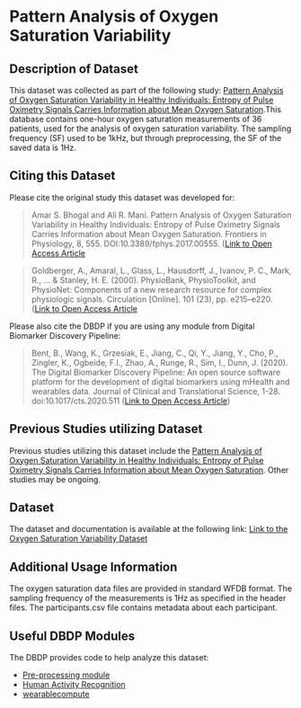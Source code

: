 # Pattern Analysis of Oxygen Saturation Variability

## Description of Dataset
This dataset was collected as part of the following study: [Pattern Analysis of Oxygen Saturation Variability in Healthy Individuals: Entropy of Pulse Oximetry Signals Carries Information about Mean Oxygen Saturation](https://www.frontiersin.org/articles/10.3389/fphys.2017.00555/full).This database contains one-hour oxygen saturation measurements of 36 patients, used for the analysis of oxygen saturation variability. The sampling frequency (SF) used to be 1kHz, but through preprocessing, the SF of the saved data is 1Hz.

## Citing this Dataset
Please cite the original study this dataset was developed for:

> Amar S. Bhogal and Ali R. Mani. Pattern Analysis of Oxygen Saturation Variability in Healthy Individuals: Entropy of Pulse Oximetry Signals Carries Information about Mean Oxygen Saturation. Frontiers in Physiology, 8, 555. DOI:10.3389/fphys.2017.00555. ([Link to Open Access Article](https://www.frontiersin.org/articles/10.3389/fphys.2017.00555/full)

> Goldberger, A., Amaral, L., Glass, L., Hausdorff, J., Ivanov, P. C., Mark, R., ... & Stanley, H. E. (2000). PhysioBank, PhysioToolkit, and PhysioNet: Components of a new research resource for complex physiologic signals. Circulation [Online]. 101 (23), pp. e215–e220. ([Link to Open Access Article](https://pubmed.ncbi.nlm.nih.gov/10851218/)

Please also cite the DBDP if you are using any module from Digital Biomarker Discovery Pipeline:

> Bent, B., Wang, K., Grzesiak, E., Jiang, C., Qi, Y., Jiang, Y., Cho, P., Zingler, K., Ogbeide, F.I., Zhao, A., Runge, R., Sim, I., Dunn, J. (2020). The Digital Biomarker      Discovery Pipeline: An open source software platform for the development of digital biomarkers using mHealth and wearables data. Journal of Clinical and Translational Science, 1-28. doi:10.1017/cts.2020.511 ([Link to Open Access Article](https://www.cambridge.org/core/journals/journal-of-clinical-and-translational-science/article/digital-biomarker-discovery-pipeline-an-open-source-software-platform-for-the-development-of-digital-biomarkers-using-mhealth-and-wearables-data/A6696CEF138247077B470F4800090E63))


## Previous Studies utilizing Dataset

Previous studies utilizing this dataset include the [Pattern Analysis of Oxygen Saturation Variability in Healthy Individuals: Entropy of Pulse Oximetry Signals Carries Information about Mean Oxygen Saturation](https://www.frontiersin.org/articles/10.3389/fphys.2017.00555/full). Other studies may be ongoing.


## Dataset

The dataset and documentation is available at the following link: [Link to the Oxygen Saturation Variability Dataset](https://www.physionet.org/content/osv/1.0.0/)

## Additional Usage Information
The oxygen saturation data files are provided in standard WFDB format. The sampling frequency of the measurements is 1Hz as specified in the header files. The participants.csv file contains metadata about each participant.

## Useful DBDP Modules
The DBDP provides code to help analyze this dataset:

* [Pre-processing module](https://github.com/DigitalBiomarkerDiscoveryPipeline/Pre-process)
* [Human Activity Recognition](https://github.com/DigitalBiomarkerDiscoveryPipeline/Human-Activity-Recognition)
* [wearablecompute](https://github.com/DigitalBiomarkerDiscoveryPipeline/wearablecompute)
